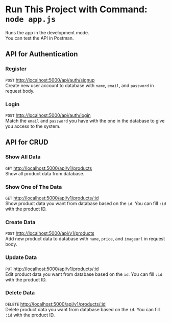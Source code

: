# Run This Project with Command: `node app.js`

Runs the app in the development mode.\
You can test the API in Postman.

## API for Authentication

### Register

`POST` [http://localhost:5000/api/auth/signup](http://localhost:5000/api/auth/signup)\
Create new user account to database with `name`, `email`, and `password` in request body.

### Login

`POST` [http://localhost:5000/api/auth/login](http://localhost:5000/api/auth/login)\
Match the `email` and `password` you have with the one in the database to give you access to the system.

## API for CRUD

### Show All Data

`GET` [http://localhost:5000/api/v1/products](http://localhost:5000/api/v1/products)\
Show all product data from database.

### Show One of The Data

`GET` [http://localhost:5000/api/v1/products/:id](http://localhost:5000/api/v1/products/:id)\
Show product data you want from database based on the `id`. You can fill `:id` with the product ID.

### Create Data

`POST` [http://localhost:5000/api/v1/products](http://localhost:5000/api/v1/products)\
Add new product data to database with `name`, `price`, and `imageurl` in request body.

### Update Data

`PUT` [http://localhost:5000/api/v1/products/:id](http://localhost:5000/api/v1/products/:id)\
Edit product data you want from database based on the `id`. You can fill `:id` with the product ID.

### Delete Data

`DELETE` [http://localhost:5000/api/v1/products/:id](http://localhost:5000/api/v1/products/:id)\
Delete product data you want from database based on the `id`. You can fill `:id` with the product ID.